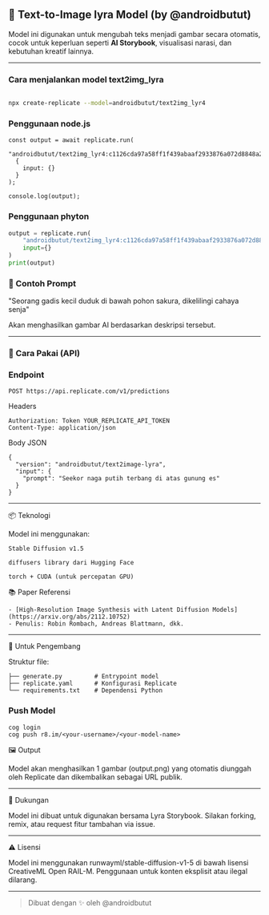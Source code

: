 
## 🎨 Text-to-Image lyra Model (by @androidbutut)

Model ini digunakan untuk mengubah teks menjadi gambar secara otomatis, cocok untuk keperluan seperti **AI Storybook**, visualisasi narasi, dan kebutuhan kreatif lainnya.

---

### Cara menjalankan model text2img_lyra
```bash

npx create-replicate --model=androidbutut/text2img_lyr4
```

### Penggunaan node.js

```node
const output = await replicate.run(
  "androidbutut/text2img_lyr4:c1126cda97a58ff1f439abaaf2933876a072d8848a2de2ac46db32cd40ae0635",
  {
    input: {}
  }
);

console.log(output);
```

### Penggunaan phyton
```py
output = replicate.run(
    "androidbutut/text2img_lyr4:c1126cda97a58ff1f439abaaf2933876a072d8848a2de2ac46db32cd40ae0635",
    input={}
)
print(output)
```

### 🔮 Contoh Prompt

"Seorang gadis kecil duduk di bawah pohon sakura, dikelilingi cahaya senja"

Akan menghasilkan gambar AI berdasarkan deskripsi tersebut.

---

### 🚀 Cara Pakai (API)

### Endpoint
```http
POST https://api.replicate.com/v1/predictions
```
Headers
```
Authorization: Token YOUR_REPLICATE_API_TOKEN
Content-Type: application/json
```
Body JSON
```
{
  "version": "androidbutut/text2image-lyra",
  "input": {
    "prompt": "Seekor naga putih terbang di atas gunung es"
  }
}
```

---

📦 Teknologi

Model ini menggunakan:
```
Stable Diffusion v1.5

diffusers library dari Hugging Face

torch + CUDA (untuk percepatan GPU)
```

📚 Paper Referensi

```
- [High-Resolution Image Synthesis with Latent Diffusion Models](https://arxiv.org/abs/2112.10752)
- Penulis: Robin Rombach, Andreas Blattmann, dkk.
```
---

🧠 Untuk Pengembang

Struktur file:
```
├── generate.py         # Entrypoint model
├── replicate.yaml      # Konfigurasi Replicate
└── requirements.txt    # Dependensi Python
```

### Push Model
```
cog login
cog push r8.im/<your-username>/<your-model-name>
```

🖼️ Output

Model akan menghasilkan 1 gambar (output.png) yang otomatis diunggah oleh Replicate dan dikembalikan sebagai URL publik.


---

💬 Dukungan

Model ini dibuat untuk digunakan bersama Lyra Storybook.
Silakan forking, remix, atau request fitur tambahan via issue.


---

⚠️ Lisensi

Model ini menggunakan runwayml/stable-diffusion-v1-5 di bawah lisensi CreativeML Open RAIL-M.
Penggunaan untuk konten eksplisit atau ilegal dilarang.


---

> Dibuat dengan ✨ oleh @androidbutut

